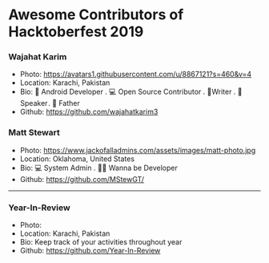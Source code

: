 # Awesome Contributors of Hacktoberfest 2019

### Wajahat Karim
- Photo: https://avatars1.githubusercontent.com/u/8867121?s=460&v=4
- Location: Karachi, Pakistan
- Bio: 📱 Android Developer . 💻 Open Source Contributor . 📝Writer . 🎤 Speaker . 👶 Father 
- Github: https://github.com/wajahatkarim3

### Matt Stewart
- Photo: https://www.jackofalladmins.com/assets/images/matt-photo.jpg
- Location: Oklahoma, United States
- Bio: 💻 System Admin . 👨‍💻 Wanna be Developer
- Github: https://github.com/MStewGT/

-----------

### Year-In-Review
- Photo: 
- Location: Karachi, Pakistan
- Bio: Keep track of your activities throughout year
- Github: https://github.com/Year-In-Review
